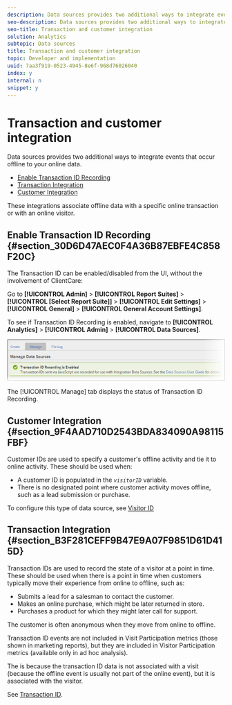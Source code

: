 ```yaml
---
description: Data sources provides two additional ways to integrate events that occur offline to your online data.
seo-description: Data sources provides two additional ways to integrate events that occur offline to your online data.
seo-title: Transaction and customer integration
solution: Analytics
subtopic: Data sources
title: Transaction and customer integration
topic: Developer and implementation
uuid: 7aa3f919-0523-4945-8e6f-968d76026040
index: y
internal: n
snippet: y
---
```


# Transaction and customer integration

Data sources provides two additional ways to integrate events that occur offline to your online data.

* [Enable Transaction ID Recording](../c_data_sources/datasrc_integrating_offline_data.md#section_30D6D47AEC0F4A36B87EBFE4C858F20C) 
* [Transaction Integration](../c_data_sources/datasrc_integrating_offline_data.md#section_B3F281CEFF9B47E9A07F9851D61D415D) 
* [Customer Integration](../c_data_sources/datasrc_integrating_offline_data.md#section_9F4AAD710D2543BDA834090A98115FBF)

These integrations associate offline data with a specific online transaction or with an online visitor.

## Enable Transaction ID Recording {#section_30D6D47AEC0F4A36B87EBFE4C858F20C}

The Transaction ID can be enabled/disabled from the UI, without the involvement of ClientCare:

Go to **[!UICONTROL Admin]** > **[!UICONTROL Report Suites]** > **[!UICONTROL [Select Report Suite]]** > **[!UICONTROL Edit Settings]** > **[!UICONTROL General]** > **[!UICONTROL General Account Settings]**.

<!-- 

<p>When contacting Customer Care, be prepared to provide the following information: </p> 
<ul id="ul_C425C7A074484650AFCCF0425E8E3F47"> 
 <li id="li_7640C0C4DF0C49749A3C37E5461DC22F">Report Suite ID of the data source for which you need transaction ID recording enabled. <p>In Data Sources, the report suite ID is the first part of the login appended by a random number that identifies the specific data source that was set up. For example, <span class="codeph"> RSID-drmossdev5 Login-drmossdev5_0001343430</span>. </p> </li> 
 <li id="li_4FB0E3EC7BE94A2DBEE9063365A71C9C">The Transaction ID expiration window (described in <a href="../c_data_sources/datasrc_tid_visitor_profile.md#concept_0AF92491E8274BF69E66DB36E5F54A0F" format="dita" scope="local"> Transaction ID and Visitor Profiles</a>). By default this is 90 days, but it can be extended to up to 2 years. </li> 
</ul>

 -->

To see if Transaction ID Recording is enabled, navigate to **[!UICONTROL Analytics]** > **[!UICONTROL Admin]** > **[!UICONTROL Data Sources]**.

![](assets/transaction-ID-recording-active.png)

The [!UICONTROL Manage] tab displays the status of Transaction ID Recording.

## Customer Integration {#section_9F4AAD710D2543BDA834090A98115FBF}

Customer IDs are used to specify a customer's offline activity and tie it to online activity. These should be used when:

* A customer ID is populated in the *`visitorID`* variable. 
* There is no designated point where customer activity moves offline, such as a lead submission or purchase.

To configure this type of data source, see [Visitor ID](../c_data_sources/c_datasrc_types/datasrc_visitorID.md#concept_1CFAA61D57A84B22A41F7A8E0DFCAAB5)

## Transaction Integration {#section_B3F281CEFF9B47E9A07F9851D61D415D}

Transaction IDs are used to record the state of a visitor at a point in time. These should be used when there is a point in time when customers typically move their experience from online to offline, such as:

* Submits a lead for a salesman to contact the customer. 
* Makes an online purchase, which might be later returned in store. 
* Purchases a product for which they might later call for support.

The customer is often anonymous when they move from online to offline.

Transaction ID events are not included in Visit Participation metrics (those shown in marketing reports), but they are included in Visitor Participation metrics (available only in ad hoc analysis).

The is because the transaction ID data is not associated with a visit (because the offline event is usually not part of the online event), but it is associated with the visitor.

See [Transaction ID](../c_data_sources/c_datasrc_types/datasrc_transactionID.md#concept_A97302E9EC45468A8F30285FACE8C776). 
